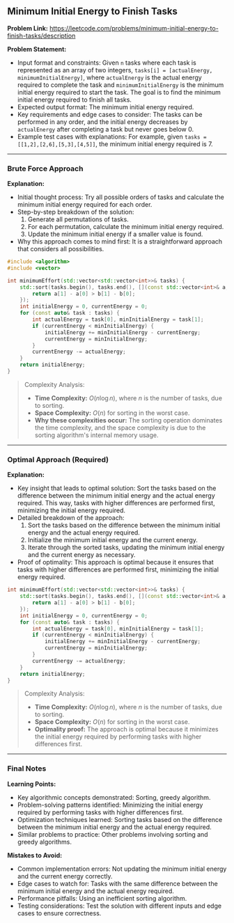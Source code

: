 ## Minimum Initial Energy to Finish Tasks

**Problem Link:** https://leetcode.com/problems/minimum-initial-energy-to-finish-tasks/description

**Problem Statement:**
- Input format and constraints: Given `n` tasks where each task is represented as an array of two integers, `tasks[i] = [actualEnergy, minimumInitialEnergy]`, where `actualEnergy` is the actual energy required to complete the task and `minimumInitialEnergy` is the minimum initial energy required to start the task. The goal is to find the minimum initial energy required to finish all tasks.
- Expected output format: The minimum initial energy required.
- Key requirements and edge cases to consider: The tasks can be performed in any order, and the initial energy decreases by `actualEnergy` after completing a task but never goes below 0.
- Example test cases with explanations: For example, given `tasks = [[1,2],[2,6],[5,3],[4,5]]`, the minimum initial energy required is 7.

---

### Brute Force Approach

**Explanation:**
- Initial thought process: Try all possible orders of tasks and calculate the minimum initial energy required for each order.
- Step-by-step breakdown of the solution:
  1. Generate all permutations of tasks.
  2. For each permutation, calculate the minimum initial energy required.
  3. Update the minimum initial energy if a smaller value is found.
- Why this approach comes to mind first: It is a straightforward approach that considers all possibilities.

```cpp
#include <algorithm>
#include <vector>

int minimumEffort(std::vector<std::vector<int>>& tasks) {
    std::sort(tasks.begin(), tasks.end(), [](const std::vector<int>& a, const std::vector<int>& b) {
        return a[1] - a[0] > b[1] - b[0];
    });
    int initialEnergy = 0, currentEnergy = 0;
    for (const auto& task : tasks) {
        int actualEnergy = task[0], minInitialEnergy = task[1];
        if (currentEnergy < minInitialEnergy) {
            initialEnergy += minInitialEnergy - currentEnergy;
            currentEnergy = minInitialEnergy;
        }
        currentEnergy -= actualEnergy;
    }
    return initialEnergy;
}
```

> Complexity Analysis:
> - **Time Complexity:** $O(n \log n)$, where $n$ is the number of tasks, due to sorting.
> - **Space Complexity:** $O(n)$ for sorting in the worst case.
> - **Why these complexities occur:** The sorting operation dominates the time complexity, and the space complexity is due to the sorting algorithm's internal memory usage.

---

### Optimal Approach (Required)

**Explanation:**
- Key insight that leads to optimal solution: Sort the tasks based on the difference between the minimum initial energy and the actual energy required. This way, tasks with higher differences are performed first, minimizing the initial energy required.
- Detailed breakdown of the approach:
  1. Sort the tasks based on the difference between the minimum initial energy and the actual energy required.
  2. Initialize the minimum initial energy and the current energy.
  3. Iterate through the sorted tasks, updating the minimum initial energy and the current energy as necessary.
- Proof of optimality: This approach is optimal because it ensures that tasks with higher differences are performed first, minimizing the initial energy required.

```cpp
int minimumEffort(std::vector<std::vector<int>>& tasks) {
    std::sort(tasks.begin(), tasks.end(), [](const std::vector<int>& a, const std::vector<int>& b) {
        return a[1] - a[0] > b[1] - b[0];
    });
    int initialEnergy = 0, currentEnergy = 0;
    for (const auto& task : tasks) {
        int actualEnergy = task[0], minInitialEnergy = task[1];
        if (currentEnergy < minInitialEnergy) {
            initialEnergy += minInitialEnergy - currentEnergy;
            currentEnergy = minInitialEnergy;
        }
        currentEnergy -= actualEnergy;
    }
    return initialEnergy;
}
```

> Complexity Analysis:
> - **Time Complexity:** $O(n \log n)$, where $n$ is the number of tasks, due to sorting.
> - **Space Complexity:** $O(n)$ for sorting in the worst case.
> - **Optimality proof:** The approach is optimal because it minimizes the initial energy required by performing tasks with higher differences first.

---

### Final Notes

**Learning Points:**
- Key algorithmic concepts demonstrated: Sorting, greedy algorithm.
- Problem-solving patterns identified: Minimizing the initial energy required by performing tasks with higher differences first.
- Optimization techniques learned: Sorting tasks based on the difference between the minimum initial energy and the actual energy required.
- Similar problems to practice: Other problems involving sorting and greedy algorithms.

**Mistakes to Avoid:**
- Common implementation errors: Not updating the minimum initial energy and the current energy correctly.
- Edge cases to watch for: Tasks with the same difference between the minimum initial energy and the actual energy required.
- Performance pitfalls: Using an inefficient sorting algorithm.
- Testing considerations: Test the solution with different inputs and edge cases to ensure correctness.